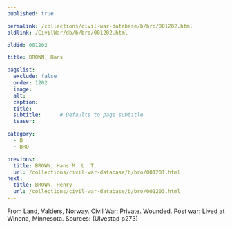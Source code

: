 ```yaml
---
published: true

permalink: /collections/civil-war-database/b/bro/001202.html
oldlink: /CivilWar/db/b/bro/001202.html

oldid: 001202

title: BROWN, Hans

pagelist:
  exclude: false
  order: 1202
  image: 
  alt:
  caption:
  title:
  subtitle:      # Defaults to page subtitle
  teaser:

category: 
  - B 
  - BRO

previous:
  title: BROWN, Hans M. L. T.
  url: /collections/civil-war-database/b/bro/001201.html  
next:
  title: BROWN, Henry
  url: /collections/civil-war-database/b/bro/001203.html   
---
```

From Land, Valders, Norway. Civil War: Private. Wounded. Post war: Lived at Winona, Minnesota. Sources: (Ulvestad p273)
